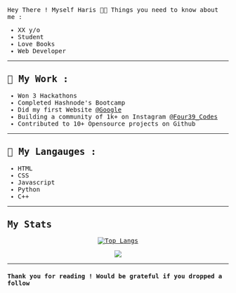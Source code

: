 <style>
*{
    font-family:monospace;
}
    </style>


<div style="font-family: monospace;">

Hey There ! Myself Haris 👋🏼
Things you need to know about me :
<ul>
    <li>XX y/o</li>
    <li>Student</li>
    <li>Love Books</li>
    <li>Web Developer</li>
</ul>
<hr />


<h2>🎉 My Work :</h2>

<ul>
    <li>Won 3 Hackathons</li>
    <li>Completed Hashnode's Bootcamp</li>
    <li>Did my first Website <a href="https://www.google.com" target="_blank">@Google</a></li>
    <li>Building a community of 1k+ on Instagram <a href="https://www.instagram.com/Four39_Codes" target="_blank">@Four39_Codes</a></li>
    <li>Contributed to 10+ Opensource projects on Github</li>
</ul>

<hr />

<h2>👻 My Langauges :</h2>


<ul>
    <li>HTML</li>
    <li>CSS</li>
    <li>Javascript</li>
    <li>Python</li>
    <li>C++</li>
</ul>
<hr/>


<h2>My Stats</h2>

<div align="center">



[![Top Langs](https://github-readme-stats.vercel.app/api/top-langs/?username=four39inc&layout=wide)](https://github.com/anuraghazra/github-readme-stats)


![](https://github-profile-summary-cards.vercel.app/api/cards/profile-details?username=hariseth&theme=vue)


</div>
<hr />

<h4>Thank you for reading ! Would be grateful if you dropped a follow</h4>


</div>
